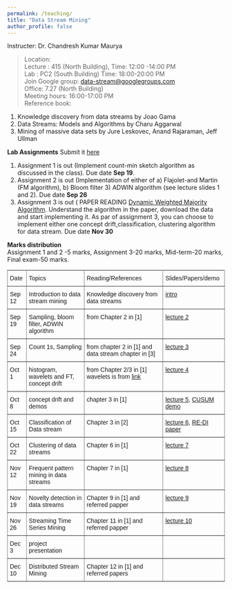 ```yaml
---
permalink: /teaching/
title: "Data Stream Mining"
author_profile: false
---
```


Instructer: Dr. Chandresh Kumar Maurya  
>Location:  
>Lecture :   415 (North Building),           Time: 12:00 -14:00 PM  
>Lab :            PC2 (South Building)   Time: 18:00-20:00 PM  
Join Google group:  data-stream@googlegroups.com  
Office: 7.27 (North Building)  
Meeting hours: 16:00-17:00  PM  
Reference book:    
  1. Knowledge discovery from data streams by Joao Gama 
  2. Data Streams: Models and Algorithms by Charu Aggarwal  
  3. Mining of massive data sets by Jure Leskovec, Anand Rajaraman, Jeff Ullman

**Lab Assignments**   Submit it [here](https://classroom.github.com/a/TflJb_rW)
1. Assignment 1 is out (Implement count-min sketch algorithm as discussed in the class). Due date **Sep 19**.   
2. Assignment 2 is out (Implementation of either of a) Flajolet-and Martin (FM algorithm), b) Bloom filter 3) ADWIN algorithm (see lecture slides 1 and 2). Due date **Sep 26**
3. Assignment 3 is out ( PAPER READING [Dynamic Weighted Majority Algorithm](http://citeseerx.ist.psu.edu/viewdoc/download?doi=10.1.1.140.2481&rep=rep1&type=pdf). Understand the algorithm in the paper, download the data and start implementing it. As par of assignment 3, you can choose to implement either one concept drift,classification, clustering algorithm for data stream. Due date **Nov 30**

**Marks distribution**  
Assignment 1 and 2 -5 marks, Assignment 3-20 marks, Mid-term-20 marks, Final exam-50 marks.



<style type="text/css">
.tg  {border-collapse:collapse;border-spacing:0;}
.tg td{font-family:Arial, sans-serif;font-size:14px;padding:10px 5px;border-style:solid;border-width:1px;overflow:hidden;word-break:normal;border-color:black;}
.tg th{font-family:Arial, sans-serif;font-size:14px;font-weight:normal;padding:10px 5px;border-style:solid;border-width:1px;overflow:hidden;word-break:normal;border-color:black;}
.tg .tg-0pky{border-color:inherit;text-align:left;vertical-align:top}
</style>
<table class="tg">
  <tr>
    <th class="tg-0pky">Date</th>
    <th class="tg-0pky">Topics</th>
    <th class="tg-0pky">Reading/References</th>
    <th class="tg-0pky">Slides/Papers/demo</th>
  </tr>
  <tr>
    <td class="tg-0pky">Sep 12</td>
    <td class="tg-0pky">Introduction to data stream mining</td>
    <td class="tg-0pky">Knowledge discovery from data streams</td>
    <td class="tg-0pky"><a href="https://drive.google.com/file/d/1yw7ThJel14qX1eLXiQas1BYUHyQuT4A0/view?usp=sharing">intro</a></td>
  </tr>
  <tr>
    <td class="tg-0pky">Sep 19</td>
    <td class="tg-0pky">Sampling, bloom filter, ADWIN algorithm</td>
    <td class="tg-0pky">from Chapter 2 in [1]</td>
    <td class="tg-0pky"><a href="https://drive.google.com/file/d/199yxaqsLZ7P63tNADrDYmx39_SzyyZ3K/view?usp=sharing">lecture 2</a></td>
  </tr>
  <tr>
    <td class="tg-0pky">Sep 24</td>
    <td class="tg-0pky">Count 1s, Sampling </td>
    <td class="tg-0pky">from chapter 2 in [1] and data stream chapter in [3]</td>
    <td class="tg-0pky"><a href="https://drive.google.com/open?id=145pN7KBnEos-ltdqOuyoSZ9bRs-HHC-z">lecture 3</a></td>
  </tr>
  <tr>
    <td class="tg-0pky">Oct 1</td>
    <td class="tg-0pky">histogram, wavelets and FT, concept drift</td>
    <td class="tg-0pky">from Chapter 2/3 in [1] wavelets is from <a href="http://web.iitd.ac.in/~sumeet/WaveletTutorial.pdf">link</a></td>
    <td class="tg-0pky"><a href="https://drive.google.com/open?id=1PxX0xyP77tEdIdGdnl_68p6whbThVzPa">lecture 4</a></td>
  </tr>
 <tr>
    <td class="tg-0pky">Oct 8</td>
    <td class="tg-0pky">concept drift and demos</td>
    <td class="tg-0pky">chapter 3 in [1] </td>
    <td class="tg-0pky"><a href="https://drive.google.com/open?id=1NTdq9tLKN-70YukZArJ6ruKp4CjVtsJk">lecture 5</a>, <a href="https://drive.google.com/open?id=1zwvIHbxssTtJ_q5t5WWfXZxyhs50GUDO">CUSUM demo</a>
			</td>
  </tr>
  <tr>
    <td class="tg-0pky">Oct 15</td>
    <td class="tg-0pky">Classification of Data stream</td>
    <td class="tg-0pky">Chapter 3 in [2]</td>
    <td class="tg-0pky"><a href="https://drive.google.com/open?id=1skKbdIf50oSKZrKZny-k1ixF5ogAiUR1">lecture 6</a>, <a href="http://www.cs.bham.ac.uk/~syw/documents/papers/Hang%20Zhang%20IEEE%20Access%202019.pdf">RE-DI paper</a></td>
  </tr>
  <tr>
    <td class="tg-0pky">Oct 22</td>
    <td class="tg-0pky">Clustering of data streams</td>
    <td class="tg-0pky">Chapter 6 in [1]</td>
    <td class="tg-0pky"><a href="https://drive.google.com/open?id=1rcEQf5Zu63wajzGiRh3bRJIjjNwJzJ61">lecture 7</a></td>
  </tr>
 <tr>
    <td class="tg-0pky">Nov 12</td>
    <td class="tg-0pky">Frequent pattern mining in data streams</td>
    <td class="tg-0pky">Chapter 7 in [1]</td>
    <td class="tg-0pky"><a href="https://drive.google.com/open?id=15NKfZmmB4o7-bQVNfB-dblXBVcnrJ2cH">lecture 8</a></td>
  </tr>
<tr>
    <td class="tg-0pky">Nov 19</td>
    <td class="tg-0pky">Novelty detection in data streams</td>
    <td class="tg-0pky">Chapter 9 in [1] and referred papper</td>
    <td class="tg-0pky"><a href="https://drive.google.com/open?id=1DRpC9u1_bdG83_XZ6CH6MqWwC7oq08re">lecture 9</a></td>
  </tr>
<tr>
    <td class="tg-0pky">Nov 26</td>
    <td class="tg-0pky">Streaming Time Series Mining</td>
    <td class="tg-0pky">Chapter 11 in [1] and referred papper</td>
    <td class="tg-0pky"><a href="https://drive.google.com/open?id=1hVPRfL_-gr6ELYqRlKQYcZup2D-55p-8">lecture 10</a></td>
  </tr>
    <tr>
    <td class="tg-0pky">Dec 3</td>
    <td class="tg-0pky">project presentation</td>
    <td class="tg-0pky"></td>
    <td class="tg-0pky"></td>
  </tr>
     <tr>
    <td class="tg-0pky">Dec 10</td>
    <td class="tg-0pky">Distributed Stream Mining</td>
    <td class="tg-0pky">Chapter 12 in [1] and referred papers</td>
    <td class="tg-0pky"><a href="https://drive.google.com/open?id=1HCnYyj2NcVbhbefzeP7JPRYJCTXU1hN1"></a></td>
  </tr>
</table>






